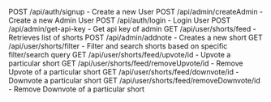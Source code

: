 POST /api/auth/signup - Create a new User
POST /api/admin/createAdmin - Create a new Admin User
POST /api/auth/login - Login User
POST /api/admin/get-api-key - Get api key of admin
GET /api/user/shorts/feed - Retrieves list of shorts
POST /api/admin/addnote - Creates a new short
GET /api/user/shorts/filter - Filter and search shorts based on specific filter/search query
GET /api/user/shorts/feed/upvote/id - Upvote a particular short
GET /api/user/shorts/feed/removeUpvote/id - Remove Upvote of a particular short
GET /api/user/shorts/feed/downvote/id - Downvote a particular short
GET /api/user/shorts/feed/removeDownvote/id - Remove Downvote of a particular short

